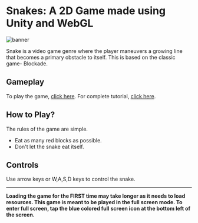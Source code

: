 # Snakes: A 2D Game made using Unity and WebGL

![banner](https://raw.githubusercontent.com/lightlessdays/img/main/galaxyshooter2d/Your%20paragraph%20text%20(1).png)

Snake is a video game genre where the player maneuvers a growing line that becomes a primary obstacle to itself. This is based on the classic game- Blockade.

## Gameplay

To play the game, [click here](https://lightlessdays.github.io/snakes/). For complete tutorial, [click here](https://medium.com/@lightlessdays/making-classic-2d-games-in-unity-snake-8b6eebc4d868).

## How to Play?

The rules of the game are simple.

- Eat as many red blocks as possible.
- Don't let the snake eat itself.

## Controls

Use arrow keys or W,A,S,D keys to control the snake.

<hr>
<b>Loading the game for the FIRST time may take longer as it needs to load resources. This game is meant to be played in the full screen mode. To enter full screen, tap the blue colored full screen icon at the bottom left of the screen.</b>
